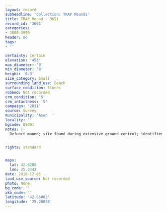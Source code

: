```yaml
---
layout: record
subheadline: 'Collection: TRAP Mounds'
title: TRAP Mound - 3691
record_id: '3691'
categories:
- 3000-3999
header: no
tags:
- ''

certainty: Certain
elevation: '453'
max_diameter: '8'
min_diameter: '8'
height: '0.3'
size_category: Small
surrounding_land_use: Beach
surface_condition: Stones
robbed: Not recorded
crm_condition: '5'
crm_intactness: '5'
campaign: '2011'
source: Survey
municipality: 'Asen  '
locality: ''
bgcode: DS001
notes: |-
  Defunct mound; site found during extensive ground control; identified as mound but not fully registered; Height extrapolated not documented.


rights: standard


maps:
  lat: 42.6285
  lon: 25.2442
date: 2018-12-05
land_use_source: Not recorded
photo: None
bg_code: ''
akb_code: ''
latitude: '42.66083'
longitude: '25.20025'
---
```

